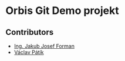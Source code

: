 # Orbis Git Demo projekt

## Contributors

- [Ing. Jakub Josef Forman](https://jakubforman.eu)
- [Václav Pátík](https://github.com/feltwine)

